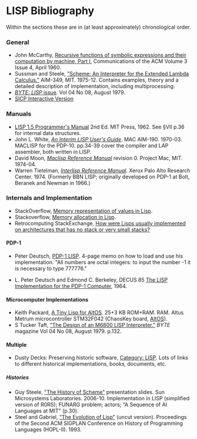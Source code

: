 LISP Bibliography
=================

Within the sections these are in (at least approximately)
chronological order.

### General

- John McCarthy, [Recursive functions of symbolic expressions and
  their computation by machine, Part I][mccarthy], Communications of
  the ACM Volume 3 Issue 4, April 1960.
- Sussman and Steele, ["Scheme: An Interpreter for the Extended Lambda
  Calculus."][r0rs] AIM-349, MIT. 1975-12. Contains examples, theory
  and a detailed description of implementation, including
  multiprocessing.
- [_BYTE: LISP_ issue][byte7908]. Vol 04 No 08, August 1979.
- [SICP Interactive Version][isicp]

### Manuals

- [LISP 1.5 Programmer's Manual][lisp1.5] 2nd Ed. MIT Press, 1962. See
  §VII p.36 for internal data structures.
- John L. White, [_An Interim LISP User's Guide_][aim-190]. MAC
  AIM-190. 1970-03. MACLISP for the PDP-10. pp.34-39 cover the
  compiler and LAP assembler, both written in LISP.
- David Moon, [_Maclisp Reference Manual_][moonual] revision 0.
  Project Mac, MIT. 1974-04.
- Warren Tietelman, [_Interlisp Reference Manual_][interlisp74]. Xerox
  Palo Alto Research Center. 1974. (Formerly BBN LISP; originally
  developed on PDP-1 at Bolt, Beranek and Newman in 1966.)

### Internals and Implementation

- StackOverflow, [Memory representation of values in Lisp][so 28128620].
- Stackoverflow, [Memory allocation in Lisp][so 6758308].
- Retrocomputing StackExchange, [How were Lisps usually implemented on
  architectures that has no stack or very small stacks?][rc 1681]

#### PDP-1

- Peter Deutsch, [PDP-1 LISP][pdp1-memo]. 4-page memo on how to load
  and use his implementation. "All numbers are octal integers: to
  input the number -1 it is necessary to type 777776."
* L. Peter Deutsch and Edmond C. Berkeley, DECUS 85 [The LISP
  Implementation for the PDP-1 Computer][pdp1], 1964.


#### Microcomputer Implementations

- Keith Packard, [A Tiny Lisp for AltOS][altos-lisp]. 25+3 KB ROM+RAM.
  RAM. Altus Metrum microcontroller STM32F042 (ChaosKey board,
  [AltOS]).
- S Tucker Taft, ["The Design of an M6800 LISP Interpreter."][taft79]
  _BYTE_ magazine Vol 04 No 08, August
  1979. p.132.

#### Multiple

- Dusty Decks: Preserving historic software, [Category: LISP][dusty].
  Lots of links to different historical implementations, books,
  documents, etc.

##### Histories

- Guy Steele, ["The History of Scheme"][steele06] presentation slides.
  Sun Microsystems Laboratories. 2006-10. Implementation in LISP
  (simplified version of R0RS); FUNARG problem; actors; "A Sequence of
  AI Languages at MIT" (p.30).
- Steel and Gabriel, ["The Evolution of Lisp"][eol93] (uncut version).
  Proceedings of the Second ACM SIGPLAN Conference on History of
  Programming Languages (HOPL-II). 1993.



<!-------------------------------------------------------------------->

<!-- General -->
[altos-lisp]: https://keithp.com/blogs/AltOS-Lisp/
[byte7908]: https://archive.org/details/BYTE_Vol_04-08_1979-08_Lisp
[isicp]: https://xuanji.appspot.com/isicp/
[mccarthy]: https://dl.acm.org/citation.cfm?id=367199
[r0rs]: https://web.archive.org/web/20171201033214/http://repository.readscheme.org/ftp/papers/ai-lab-pubs/AIM-349.pdf

<!-- Manuals -->
[aim-190]: http://www.softwarepreservation.org/projects/LISP/MIT/AIM-190-White-Interim_LISP_Users_Guide.pdf
[interlisp74]: https://archive.org/details/bitsavers_xeroxinterfMan_35779510
[lisp1.5]: http://web.cse.ohio-state.edu/~rountev.1/6341/pdf/Manual.pdf
[moonual]: https://en.wikipedia.org/wiki/David_A._Moon

<!-- Memory Representation -->
[rc 1681]: https://retrocomputing.stackexchange.com/q/1681/7208
[so 28128620]: https://stackoverflow.com/q/28128620/107294
[so 6758308]: https://stackoverflow.com/q/6758308/107294

<!-- PDP-1 -->
[pdp1-alt]: https://archive.computerhistory.org/resources/text/DEC/pdp-1/DEC.pdp_1.1964.102650371.pdf
[pdp1-memo]: https://archive.org/details/bitsavers_mitrlepdp1P_420747
[pdp1]: https://www.computerhistory.org/pdp-1/_media/pdf/DEC.pdp_1.1964.102650371.pdf

<!-- Microcomputer Implementations -->
[altos]: https://altusmetrum.org/AltOS/
[taft79]: https://archive.org/details/BYTE_Vol_04-08_1979-08_Lisp/page/n133

<!-- Multiple -->
[dusty]: https://mcjones.org/dustydecks/archives/category/lisp/

<!-- Histories -->
[eol93]: https://dreamsongs.com/Files/HOPL2-Uncut.pdf
[steele06]: https://web.archive.org/web/20190526064413/www-mips.unice.fr/~roy/JAOO-SchemeHistory-2006public.pdf

